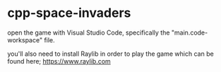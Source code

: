 # cpp-space-invaders

open the game with Visual Studio Code, specifically the "main.code-workspace" file.

you'll also need to install Raylib in order to play the game which can be found here; 
https://www.raylib.com
